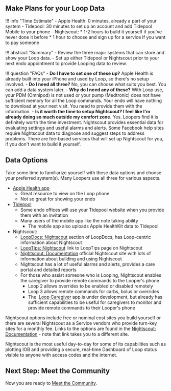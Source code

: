 ## Make Plans for your Loop Data

!!! info "Time Estimate"
    - Apple Health: 0 minutes, already a part of your system
    - Tidepool: 30 minutes to set up an account and add Tidepool Mobile to your phone
    - Nightscout:
        * 1-2 hours to build it yourself if you've never done it before
        * 1 hour to choose and sign up for a service if you want to pay someone

!!! abstract "Summary"
    - Review the three major systems that can store and show your Loop data.
    - Set up either Tidepool or Nightscout prior to your next endo appointment to provide Looping data to review.

!!! question "FAQs"
    - **Do I have to set one of these up?** Apple Health is already built into your iPhone and used by Loop, so there's no setup involved.
    - **Do I need all three?** No, you can choose what suits you best. You can add a data system later.
    - **Why do I need any of these?** With Loop use, your PDM (Omnipod) is not used or your pump (Medtronic) does not have sufficient memory for all the Loop commands. Your endo will have nothing to download at your next visit. You need to provide them with the information.
    - **Is it worth the time to setup Nightscout? I feel like I'm already doing so much outside my comfort zone.** Yes. Loopers find it is definitely worth the time investment.  Nightscout provides essential data for evaluating settings and useful alarms and alerts.  Some Facebook help sites require Nightscout data to diagnose and suggest steps to address problems. There are fee-based services that will set up Nightscout for you, if you don't want to build it yourself.

## Data Options

Take some time to familiarize yourself with these data options and choose your preferred system(s). Many Loopers use all three for various aspects.

* [Apple Health app](../faqs/apple-health-faqs.md#healthkit-plots)
    * Great resource to view on the Loop phone
    * Not so great for showing your endo
* [Tidepool](https://loopkit.github.io/looptips/data/tidepool/)
    * Some endo offices will use your Tidepool website when you provide them with an invitation
    * Many users of the mobile app like the note taking ability
        * The mobile app also uploads Apple HealthKit data to Tidepool
* Nightscout:
    * [LoopDocs: Nightscout](../nightscout/overview.md) section of LoopDocs, has Loop-centric information about Nightscout
    * [LoopTips: Nightscout](https://loopkit.github.io/looptips/data/nightscout/) link to LoopTips page on Nightscout
    * [Nightscout: Documentation](https://nightscout.github.io/) official Nightscout site with lots of information about building and using Nightscout
    * Nightscout has a lot of useful alarms and alerts, provides a care portal and detailed reports
    * For those who assist someone who is Looping, Nightscout enables the caregiver to provide remote commands to the Looper's phone
        * Loop 2 allows overrides to be enabled or disabled remotely
        * Loop 3 allows remote commands for carbs, bolus or overrides
        * The &nbsp;[<span translate="no">Loop Caregiver</span>](../nightscout/loop-caregiver.md) app is under development, but already has sufficient capabilities to be useful for caregivers to monitor and provide remote commands to their Looper's phone

Nightscout options include free or nominal cost sites you build yourself or there are several Nightscout as a Service vendors who provide turn-key sites for a monthly fee. Links to the options are found in the [Nightscout: Documentation](https://nightscout.github.io/) - note that link takes you to a different site.

Nightscout is the most useful day-to-day for some of its capabilities such as plotting IOB and providing a secure, real-time Dashboard of Loop status visible to anyone with access codes and the internet.

## Next Step: Meet the Community

Now you are ready to [Meet the Community](community.md).
